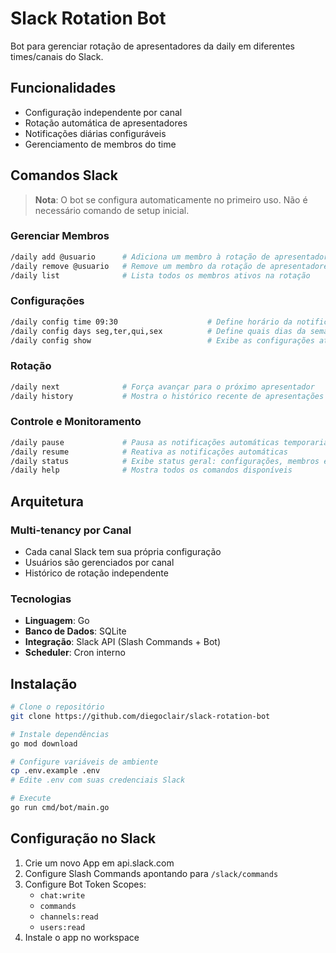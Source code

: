 # Slack Rotation Bot

Bot para gerenciar rotação de apresentadores da daily em diferentes times/canais do Slack.

## Funcionalidades

- Configuração independente por canal
- Rotação automática de apresentadores
- Notificações diárias configuráveis
- Gerenciamento de membros do time

## Comandos Slack

> **Nota**: O bot se configura automaticamente no primeiro uso. Não é necessário comando de setup inicial.

### Gerenciar Membros
```bash
/daily add @usuario      # Adiciona um membro à rotação de apresentadores
/daily remove @usuario   # Remove um membro da rotação de apresentadores  
/daily list              # Lista todos os membros ativos na rotação
```

### Configurações
```bash
/daily config time 09:30                    # Define horário da notificação diária
/daily config days seg,ter,qui,sex          # Define quais dias da semana são ativos
/daily config show                          # Exibe as configurações atuais do canal
```

### Rotação
```bash
/daily next              # Força avançar para o próximo apresentador
/daily history           # Mostra o histórico recente de apresentações
```

### Controle e Monitoramento
```bash
/daily pause             # Pausa as notificações automáticas temporariamente
/daily resume            # Reativa as notificações automáticas
/daily status            # Exibe status geral: configurações, membros e próximo apresentador
/daily help              # Mostra todos os comandos disponíveis
```

## Arquitetura

### Multi-tenancy por Canal
- Cada canal Slack tem sua própria configuração
- Usuários são gerenciados por canal
- Histórico de rotação independente

### Tecnologias
- **Linguagem**: Go
- **Banco de Dados**: SQLite
- **Integração**: Slack API (Slash Commands + Bot)
- **Scheduler**: Cron interno

## Instalação

```bash
# Clone o repositório
git clone https://github.com/diegoclair/slack-rotation-bot

# Instale dependências
go mod download

# Configure variáveis de ambiente
cp .env.example .env
# Edite .env com suas credenciais Slack

# Execute
go run cmd/bot/main.go
```

## Configuração no Slack

1. Crie um novo App em api.slack.com
2. Configure Slash Commands apontando para `/slack/commands`
3. Configure Bot Token Scopes:
   - `chat:write`
   - `commands`
   - `channels:read`
   - `users:read`
4. Instale o app no workspace